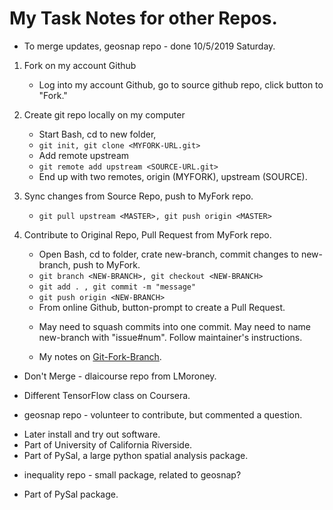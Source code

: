 # My Task Notes for other Repos.  

 * To merge updates, geosnap repo - done 10/5/2019 Saturday.  
  1. Fork on my account Github  
     - Log into my account Github, go to source github repo, click button to "Fork."  
  2. Create git repo locally on my computer     
     - Start Bash, cd to new folder, 
     - ```git init, git clone <MYFORK-URL.git>```  
     - Add remote upstream 
     - ```git remote add upstream <SOURCE-URL.git>```  
     * End up with two remotes, origin (MYFORK), upstream (SOURCE).  
  
  3. Sync changes from Source Repo, push to MyFork repo.  
     - ```git pull upstream <MASTER>, git push origin <MASTER>```  
     
  4. Contribute to Original Repo, Pull Request from MyFork repo.  
     - Open Bash, cd to folder, crate new-branch, commit changes to new-branch, push to MyFork.  
     - ```git branch <NEW-BRANCH>, git checkout <NEW-BRANCH>```
     - ```git add . , git commit -m "message" ```
     - ```git push origin <NEW-BRANCH>```      
     - From online Github, button-prompt to create a Pull Request.  
  
     * May need to squash commits into one commit. May need to name new-branch with "issue#num". 
       Follow maintainer's instructions.  
  
     * My notes on [Git-Fork-Branch](wip1/udacity-github/Git-Fork-Branch-memo.txt).  

 * Don't Merge - dlaicourse repo from LMoroney.   
  - Different TensorFlow class on Coursera.  

 * geosnap repo - volunteer to contribute, but commented a question.  
  - Later install and try out software.  
  - Part of University of California Riverside.  
  - Part of PySal, a large python spatial analysis package.  
   
 * inequality repo - small package, related to geosnap?  
  - Part of PySal package.  
